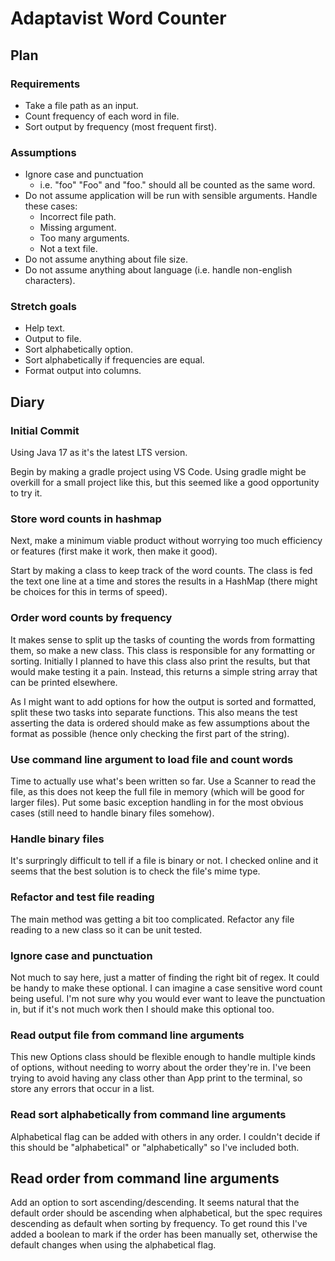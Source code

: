 # Adaptavist Word Counter

## Plan

### Requirements

- Take a file path as an input.
- Count frequency of each word in file.
- Sort output by frequency (most frequent first).

### Assumptions

- Ignore case and punctuation
    - i.e. "foo" "Foo" and "foo." should all be counted as the same word.
- Do not assume application will be run with sensible arguments. Handle these cases:
    - Incorrect file path.
    - Missing argument.
    - Too many arguments.
    - Not a text file.
- Do not assume anything about file size.
- Do not assume anything about language (i.e. handle non-english characters).

### Stretch goals

- Help text.
- Output to file.
- Sort alphabetically option.
- Sort alphabetically if frequencies are equal.
- Format output into columns.

## Diary

### Initial Commit

Using Java 17 as it's the latest LTS version.

Begin by making a gradle project using VS Code. Using gradle might be overkill for a small project
like this, but this seemed like a good opportunity to try it.

### Store word counts in hashmap

Next, make a minimum viable product without worrying too much efficiency or features (first make it
work, then make it good).

Start by making a class to keep track of the word counts. The class is fed the text one line at a
time and stores the results in a HashMap (there might be choices for this in terms of speed).

### Order word counts by frequency

It makes sense to split up the tasks of counting the words from formatting them, so make a new
class. This class is responsible for any formatting or sorting. Initially I planned to have this
class also print the results, but that would make testing it a pain. Instead, this returns a simple
string array that can be printed elsewhere.

As I might want to add options for how the output is sorted and formatted, split these two tasks
into separate functions. This also means the test asserting the data is ordered should make as few
assumptions about the format as possible (hence only checking the first part of the string).

### Use command line argument to load file and count words

Time to actually use what's been written so far. Use a Scanner to read the file, as this does not
keep the full file in memory (which will be good for larger files). Put some basic exception
handling in for the most obvious cases (still need to handle binary files somehow).

### Handle binary files

It's surpringly difficult to tell if a file is binary or not. I checked online and it seems that
the best solution is to check the file's mime type.

### Refactor and test file reading

The main method was getting a bit too complicated. Refactor any file reading to a new class so it
can be unit tested.

### Ignore case and punctuation

Not much to say here, just a matter of finding the right bit of regex. It could be handy to make
these optional. I can imagine a case sensitive word count being useful. I'm not sure why you would
ever want to leave the punctuation in, but if it's not much work then I should make this optional
too.

### Read output file from command line arguments

This new Options class should be flexible enough to handle multiple kinds of options, without
needing to worry about the order they're in. I've been trying to avoid having any class other than
App print to the terminal, so store any errors that occur in a list.

### Read sort alphabetically from command line arguments

Alphabetical flag can be added with others in any order. I couldn't decide if this should be
"alphabetical" or "alphabetically" so I've included both.

## Read order from command line arguments

Add an option to sort ascending/descending. It seems natural that the default order should be
ascending when alphabetical, but the spec requires descending as default when sorting by
frequency. To get round this I've added a boolean to mark if the order has been manually set,
otherwise the default changes when using the alphabetical flag.
